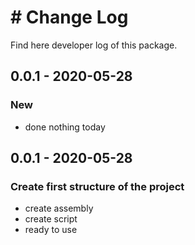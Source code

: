 # # Change Log   
Find here developer log of this package.    



## 0.0.1 - 2020-05-28
### New
- done nothing today

## 0.0.1 - 2020-05-28
### Create first structure of the project
- create assembly
- create script 
- ready to use

